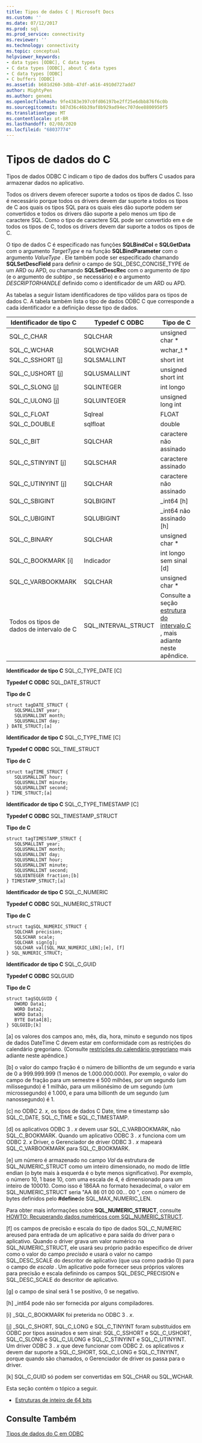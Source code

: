 ```yaml
---
title: Tipos de dados C | Microsoft Docs
ms.custom: ''
ms.date: 07/12/2017
ms.prod: sql
ms.prod_service: connectivity
ms.reviewer: ''
ms.technology: connectivity
ms.topic: conceptual
helpviewer_keywords:
- data types [ODBC], C data types
- C data types [ODBC], about C data types
- C data types [ODBC]
- C buffers [ODBC]
ms.assetid: b681d260-3dbb-47df-a616-4910d727add7
author: MightyPen
ms.author: genemi
ms.openlocfilehash: 9fe4383e397c0fd06197be2ff25e6dbb876f6c0b
ms.sourcegitcommit: b87d36c46b39af8b929ad94ec707dee8800950f5
ms.translationtype: MT
ms.contentlocale: pt-BR
ms.lasthandoff: 02/08/2020
ms.locfileid: "68037774"
---
```

# <a name="c-data-types"></a>Tipos de dados do C
Tipos de dados ODBC C indicam o tipo de dados dos buffers C usados para armazenar dados no aplicativo.  
  
 Todos os drivers devem oferecer suporte a todos os tipos de dados C. Isso é necessário porque todos os drivers devem dar suporte a todos os tipos de C aos quais os tipos SQL para os quais eles dão suporte podem ser convertidos e todos os drivers dão suporte a pelo menos um tipo de caractere SQL. Como o tipo de caractere SQL pode ser convertido em e de todos os tipos de C, todos os drivers devem dar suporte a todos os tipos de C.  
  
 O tipo de dados C é especificado nas funções **SQLBindCol** e **SQLGetData** com o argumento *TargetType* e na função **SQLBindParameter** com o argumento *ValueType* . Ele também pode ser especificado chamando **SQLSetDescField** para definir o campo de SQL_DESC_CONCISE_TYPE de um ARD ou APD, ou chamando **SQLSetDescRec** com o argumento de *tipo* (e o argumento de *subtipo* , se necessário) e o argumento *DESCRIPTORHANDLE* definido como o identificador de um ARD ou APD.  
  
 As tabelas a seguir listam identificadores de tipo válidos para os tipos de dados C. A tabela também lista o tipo de dados ODBC C que corresponde a cada identificador e a definição desse tipo de dados.  
  
|Identificador de tipo C|Typedef C ODBC|Tipo de C|  
|-----------------------|--------------------|------------|  
|SQL_C_CHAR|SQLCHAR|unsigned char *|  
|SQL_C_WCHAR|SQLWCHAR|wchar_t *|  
|SQL_C_SSHORT [j]|SQLSMALLINT|short int|  
|SQL_C_USHORT [j]|SQLUSMALLINT|unsigned short int|  
|SQL_C_SLONG [j]|SQLINTEGER|int longo|  
|SQL_C_ULONG [j]|SQLUINTEGER|unsigned long int|  
|SQL_C_FLOAT|Sqlreal|FLOAT|  
|SQL_C_DOUBLE|sqlfloat|double|  
|SQL_C_BIT|SQLCHAR|caractere não assinado|  
|SQL_C_STINYINT [j]|SQLSCHAR|caractere assinado|  
|SQL_C_UTINYINT [j]|SQLCHAR|caractere não assinado|  
|SQL_C_SBIGINT|SQLBIGINT|_int64 [h]|  
|SQL_C_UBIGINT|SQLUBIGINT|_int64 não assinado [h]|  
|SQL_C_BINARY|SQLCHAR|unsigned char *|  
|SQL_C_BOOKMARK [i]|Indicador|int longo sem sinal [d]|  
|SQL_C_VARBOOKMARK|SQLCHAR|unsigned char *|  
|Todos os tipos de dados de intervalo de C|SQL_INTERVAL_STRUCT|Consulte a seção [estrutura do intervalo C](../../../odbc/reference/appendixes/c-interval-structure.md) , mais adiante neste apêndice.|  
  
 **Identificador de tipo C** SQL_C_TYPE_DATE [C]  
  
 **Typedef C ODBC** SQL_DATE_STRUCT  
  
 **Tipo de C**  
  
```  
struct tagDATE_STRUCT {  
   SQLSMALLINT year;  
   SQLUSMALLINT month;  
   SQLUSMALLINT day;    
} DATE_STRUCT;[a]  
```  
  
 **Identificador de tipo C** SQL_C_TYPE_TIME [C]  
  
 **Typedef C ODBC** SQL_TIME_STRUCT  
  
 **Tipo de C**  
  
```  
struct tagTIME_STRUCT {  
   SQLUSMALLINT hour;  
   SQLUSMALLINT minute;  
   SQLUSMALLINT second;  
} TIME_STRUCT;[a]  
```  
  
 **Identificador de tipo C** SQL_C_TYPE_TIMESTAMP [C]  
  
 **Typedef C ODBC** SQL_TIMESTAMP_STRUCT  
  
 **Tipo de C**  
  
```  
struct tagTIMESTAMP_STRUCT {  
   SQLSMALLINT year;  
   SQLUSMALLINT month;  
   SQLUSMALLINT day;  
   SQLUSMALLINT hour;  
   SQLUSMALLINT minute;  
   SQLUSMALLINT second;  
   SQLUINTEGER fraction;[b]   
} TIMESTAMP_STRUCT;[a]  
```  
  
 **Identificador de tipo C** SQL_C_NUMERIC  
  
 **Typedef C ODBC** SQL_NUMERIC_STRUCT  
  
 **Tipo de C**  
  
```  
struct tagSQL_NUMERIC_STRUCT {  
   SQLCHAR precision;  
   SQLSCHAR scale;  
   SQLCHAR sign[g];  
   SQLCHAR val[SQL_MAX_NUMERIC_LEN];[e], [f]   
} SQL_NUMERIC_STRUCT;  
```  
  
 **Identificador de tipo C** SQL_C_GUID  
  
 **Typedef C ODBC** SQLGUID  
  
 **Tipo de C**  
  
```  
struct tagSQLGUID {  
   DWORD Data1;  
   WORD Data2;  
   WORD Data3;  
   BYTE Data4[8];  
} SQLGUID;[k]  
```  
  
 [a] os valores dos campos ano, mês, dia, hora, minuto e segundo nos tipos de dados DateTime C devem estar em conformidade com as restrições do calendário gregoriano. (Consulte [restrições do calendário gregoriano](../../../odbc/reference/appendixes/constraints-of-the-gregorian-calendar.md) mais adiante neste apêndice.)  
  
 [b] o valor do campo fração é o número de billionths de um segundo e varia de 0 a 999.999.999 (1 menos de 1.000.000.000). Por exemplo, o valor do campo de fração para um semestre é 500 milhões, por um segundo (um milissegundo) é 1 milhão, para um milionésimo de um segundo (um microssegundo) é 1.000, e para uma billionth de um segundo (um nanossegundo) é 1.  
  
 [c] no ODBC 2. *x*, os tipos de dados C Date, time e timestamp são SQL_C_DATE, SQL_C_TIME e SQL_C_TIMESTAMP.  
  
 [d] os aplicativos ODBC 3 *. x* devem usar SQL_C_VARBOOKMARK, não SQL_C_BOOKMARK. Quando um aplicativo ODBC 3 *. x* funciona com um ODBC 2. *x* Driver, o Gerenciador de driver ODBC 3 *. x* mapeará SQL_C_VARBOOKMARK para SQL_C_BOOKMARK.  
  
 [e] um número é armazenado no campo *Val* da estrutura de SQL_NUMERIC_STRUCT como um inteiro dimensionado, no modo de little endian (o byte mais à esquerda é o byte menos significativo). Por exemplo, o número 10, 1 base 10, com uma escala de 4, é dimensionado para um inteiro de 100010. Como isso é 186AA no formato hexadecimal, o valor em SQL_NUMERIC_STRUCT seria "AA 86 01 00 00... 00 ", com o número de bytes definidos pelo **#define**de SQL_MAX_NUMERIC_LEN.  
  
 Para obter mais informações sobre **SQL_NUMERIC_STRUCT**, consulte [HOWTO: Recuperando dados numéricos com SQL_NUMERIC_STRUCT](retrieve-numeric-data-sql-numeric-struct-kb222831.md).  
  
 [f] os campos de precisão e escala do tipo de dados SQL_C_NUMERIC areused para entrada de um aplicativo e para saída do driver para o aplicativo. Quando o driver grava um valor numérico na SQL_NUMERIC_STRUCT, ele usará seu próprio padrão específico de driver como o valor do campo *precisão* e usará o valor no campo SQL_DESC_SCALE do descritor de aplicativo (que usa como padrão 0) para o campo de *escala* . Um aplicativo pode fornecer seus próprios valores para precisão e escala definindo os campos SQL_DESC_PRECISION e SQL_DESC_SCALE do descritor de aplicativo.  
  
 [g] o campo de sinal será 1 se positivo, 0 se negativo.  
  
 [h] _int64 pode não ser fornecida por alguns compiladores.  
  
 [i] _SQL_C_BOOKMARK foi preterida no ODBC 3 *. x*.  
  
 [j] _SQL_C_SHORT, SQL_C_LONG e SQL_C_TINYINT foram substituídos em ODBC por tipos assinados e sem sinal: SQL_C_SSHORT e SQL_C_USHORT, SQL_C_SLONG e SQL_C_ULONG e SQL_C_STINYINT e SQL_C_UTINYINT. Um driver ODBC 3 *. x* que deve funcionar com ODBC 2. os aplicativos *x* devem dar suporte a SQL_C_SHORT, SQL_C_LONG e SQL_C_TINYINT, porque quando são chamados, o Gerenciador de driver os passa para o driver.  
  
 [k] SQL_C_GUID só podem ser convertidas em SQL_CHAR ou SQL_WCHAR.  
  
 Esta seção contém o tópico a seguir.  
  
-   [Estruturas de inteiro de 64 bits](../../../odbc/reference/appendixes/64-bit-integer-structures.md)  
  
## <a name="see-also"></a>Consulte Também  
 [Tipos de dados do C em ODBC](../../../odbc/reference/develop-app/c-data-types-in-odbc.md)
